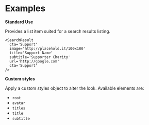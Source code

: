 # Examples

**Standard Use**

Provides a list item suited for a search results listing.

```
<SearchResult
  cta='Support'
  image='http://placehold.it/100x100'
  title='Support Name'
  subtitle='Supporter Charity'
  url='http://google.com'
  cta='Support'
/>
```

**Custom styles**

Apply a custom styles object to alter the look. Available elements are:

- `root`
- `avatar`
- `titles`
- `title`
- `subtitle`
